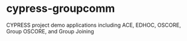 # cypress-groupcomm
CYPRESS project demo applications including ACE, EDHOC, OSCORE, Group OSCORE, and Group Joining
